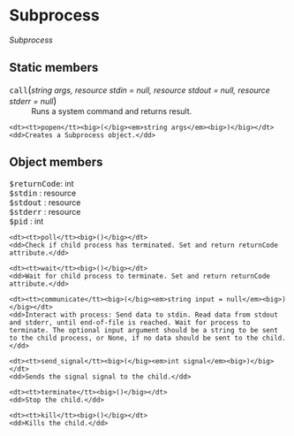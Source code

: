 # Subprocess
*Subprocess*

## Static members

<dl>
    <dt><tt>call</tt><big>(</big><em>string args, resource stdin = null, resource stdout = null, resource stderr = null</em><big>)</big></dt>
    <dd>Runs a system command and returns result.</dd>

    <dt><tt>popen</tt><big>(</big><em>string args</em><big>)</big></dt>
    <dd>Creates a Subprocess object.</dd>
</dl>

## Object members

<dl>
    <dt><tt>$returnCode</tt>: int</dt>
    <dt><tt>$stdin</tt> : resource</dt>
    <dt><tt>$stdout</tt> : resource</dt>
    <dt><tt>$stderr</tt> : resource</dt>
    <dt><tt>$pid</tt> : int</dt>

    <dt><tt>poll</tt><big>()</big></dt>
    <dd>Check if child process has terminated. Set and return returnCode attribute.</dd>

    <dt><tt>wait</tt><big>()</big></dt>
    <dd>Wait for child process to terminate. Set and return returnCode attribute.</dd>

    <dt><tt>communicate</tt><big>(</big><em>string input = null</em><big>)</big></dt>
    <dd>Interact with process: Send data to stdin. Read data from stdout and stderr, until end-of-file is reached. Wait for process to terminate. The optional input argument should be a string to be sent to the child process, or None, if no data should be sent to the child.</dd>

    <dt><tt>send_signal</tt><big>(</big><em>int signal</em><big>)</big></dt>
    <dd>Sends the signal signal to the child.</dd>

    <dt><tt>terminate</tt><big>()</big></dt>
    <dd>Stop the child.</dd>

    <dt><tt>kill</tt><big>()</big></dt>
    <dd>Kills the child.</dd>
</dl>
